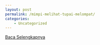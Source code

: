 ```yaml
---
layout: post
permalink: /mimpi-melihat-tupai-melompat/
categories:
    - Uncategorized
---
```


[Baca Selengkapnya](/02)